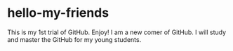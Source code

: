# hello-my-friends
This is my 1st trial of GitHub. Enjoy!
I am a new comer of GitHub. I will study and master the GitHub for my young students.
